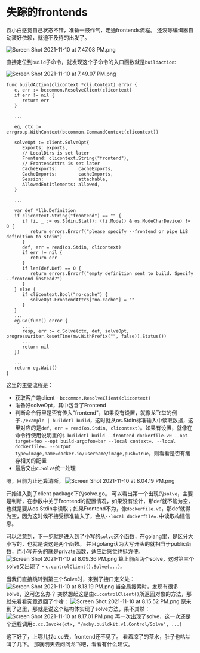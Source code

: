 # 失踪的frontends

袁小白感觉自己状态不错，准备一鼓作气，走通frontends流程。
还没等编缉器自动装好依赖，就迫不及待的出发了。

![Screen Shot 2021-11-10 at 7.47.08 PM.png](https://p1-juejin.byteimg.com/tos-cn-i-k3u1fbpfcp/f741d8ae3b6342aaaa63bbc2d213e552~tplv-k3u1fbpfcp-watermark.image?)

直接定位到`build`子命令，就发现这个子命令的入口函数就是`buildAction`:

![Screen Shot 2021-11-10 at 7.49.07 PM.png](https://p1-juejin.byteimg.com/tos-cn-i-k3u1fbpfcp/ce919201d89d42ceb833e3c65483c6f4~tplv-k3u1fbpfcp-watermark.image?)


```golang
func buildAction(clicontext *cli.Context) error {
   c, err := bccommon.ResolveClient(clicontext)
   if err != nil {
      return err
   }

   ...

   eg, ctx := errgroup.WithContext(bccommon.CommandContext(clicontext))

   solveOpt := client.SolveOpt{
      Exports: exports,
      // LocalDirs is set later
      Frontend: clicontext.String("frontend"),
      // FrontendAttrs is set later
      CacheExports:        cacheExports,
      CacheImports:        cacheImports,
      Session:             attachable,
      AllowedEntitlements: allowed,
   }

   ...

   var def *llb.Definition
   if clicontext.String("frontend") == "" {
      if fi, _ := os.Stdin.Stat(); (fi.Mode() & os.ModeCharDevice) != 0 {
         return errors.Errorf("please specify --frontend or pipe LLB definition to stdin")
      }
      def, err = read(os.Stdin, clicontext)
      if err != nil {
         return err
      }
      if len(def.Def) == 0 {
         return errors.Errorf("empty definition sent to build. Specify --frontend instead?")
      }
   } else {
      if clicontext.Bool("no-cache") {
         solveOpt.FrontendAttrs["no-cache"] = ""
      }
   }
   ...
   eg.Go(func() error {
      ...
      resp, err := c.Solve(ctx, def, solveOpt, progresswriter.ResetTime(mw.WithPrefix("", false)).Status())
      ...
      return nil
   })

   ...
   return eg.Wait()
}
```
这里的主要流程是：
* 获取客户端client - `bccommon.ResolveClient(clicontext)`
* 准备好solveOpt，其中包含了Frontend
* 判断命令行里是否有传入"frontend"，如果没有设置，就像龙飞举的例子`./example | buildctl build`，这时就从os.Stdin标准输入中读取数据，这里对应的是`def, err = read(os.Stdin, clicontext)`。如果有设置，就像在命令行使用说明里的`$ buildctl build --frontend dockerfile.v0 --opt target=foo --opt build-arg:foo=bar --local context=. --local dockerfile=. --output type=image,name=docker.io/username/image,push=true`，则看看是否有缓存相关的配置
* 最后交由`c.Solve`统一处理

嗯，目前为止还算清晰。
![Screen Shot 2021-11-10 at 8.04.19 PM.png](https://p6-juejin.byteimg.com/tos-cn-i-k3u1fbpfcp/8ead0111ae8646f1a511f7d9483195b2~tplv-k3u1fbpfcp-watermark.image?)

开始进入到了client package下的solve.go。
可以看出第一个出现的`solve`，主要是判断，在参数中关于Frontend的配置情况，如果没有设计，那def就不能为空，也就是要从os.Stdin中读取；如果Frontend不为，像`dockerfile.v0`，那def就得为空，因为这时候不接受标准输入了，会从`--local dockerfile=.`中读取构建信息。

可以注意到，下一步就是进入到了小写的`solve`这个函数，在golang里，是区分大小写的，也就是说这是两个函数。
并且golang认为大写开头的就相当于public函数，而小写开头的就是private函数，适应后感觉也挺方便。
![Screen Shot 2021-11-10 at 8.09.36 PM.png](https://p1-juejin.byteimg.com/tos-cn-i-k3u1fbpfcp/eb3a73d9b82c496997b6f2de9e7406b7~tplv-k3u1fbpfcp-watermark.image?)
算上前面两个solve，这时第三个solve又出现了 - `c.controlClient().Solve(...)`。

当我们直接跳转到第三个Solve时，来到了接口定义处：
![Screen Shot 2021-11-10 at 8.13.19 PM.png](https://p3-juejin.byteimg.com/tos-cn-i-k3u1fbpfcp/2f84f3d2782443efbc36664a26f3323a~tplv-k3u1fbpfcp-watermark.image?)
当全局搜索时，发现有很多solve，这可怎么办？
突然想起这是由`c.controlClient()`所返回对象的方法，那就先看看究竟返回了个啥：
![Screen Shot 2021-11-10 at 8.15.52 PM.png](https://p9-juejin.byteimg.com/tos-cn-i-k3u1fbpfcp/2d55f9c351cb4aaf9e48c99cfd9805d5~tplv-k3u1fbpfcp-watermark.image?)
原来到了这里，那就是说这个结构体实现了solve方法，果不其然：
![Screen Shot 2021-11-10 at 8.17.01 PM.png](https://p9-juejin.byteimg.com/tos-cn-i-k3u1fbpfcp/e6f8e9c1ddea49a3bcfe92302d10a1d3~tplv-k3u1fbpfcp-watermark.image?)
再一次出现了solve，这一次还是个远程调用`c.cc.Invoke(ctx, "/moby.buildkit.v1.Control/Solve", ...)`

这下好了，上哪儿找c.cc去，frontend还不见了。
看着凉了的茶水，肚子也咕咕叫了几下。
那就明天去问问龙飞吧，看看有什么建议。
